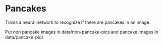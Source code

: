 # Pancakes

Trains a neural network to recognize if there are pancakes in an image.

Put non pancake images in data/non-pancake-pics and pancake images in data/pancake-pics

